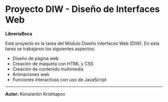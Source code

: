 # Proyecto DIW - Diseño de Interfaces Web

**LibreriaBeca**

Este proyecto es la tarea del Módulo Diseño Interfaces Web (DIW). En esta tarea se trabajaron los siguientes aspectos:

- Diseño de página web
- Creación de maqueta con HTML y CSS
- Creación de contenido multimedia
- Animaciones web
- Funciones interactivas con uso de JavaScript

---
**Autor:** Konstantin Krishtapov
